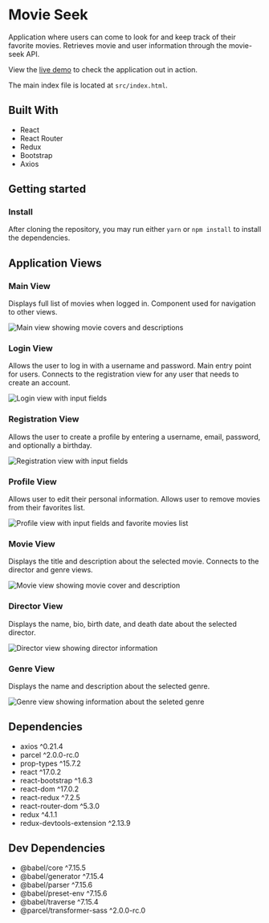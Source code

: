 # Movie Seek

Application where users can come to look for and keep track of their favorite movies. Retrieves movie and user information through the movie-seek API.

View the [live demo](https://movie-seek.netlify.app/) to check the application out in action.

The main index file is located at `src/index.html`.

## Built With

* React
* React Router
* Redux
* Bootstrap
* Axios

## Getting started

### Install

After cloning the repository, you may run either `yarn` or `npm install` to install the dependencies.

## Application Views

### Main View

Displays full list of movies when logged in. Component used for navigation to other views.

![Main view showing movie covers and descriptions](/readmeImages/main-view.jpg)

### Login View

Allows the user to log in with a username and password. Main entry point for users. Connects to the registration view for any user that needs to create an account.

![Login view with input fields](/readmeImages/login-view.jpg)

### Registration View

Allows the user to create a profile by entering a username, email, password, and optionally a birthday.

![Registration view with input fields](/readmeImages/registration-view.jpg)

### Profile View

Allows user to edit their personal information. Allows user to remove movies from their favorites list.

![Profile view with input fields and favorite movies list](/readmeImages/profile-view.jpg)

### Movie View

Displays the title and description about the selected movie. Connects to the director and genre views.

![Movie view showing movie cover and description](/readmeImages/movie-view.jpg)

### Director View

Displays the name, bio, birth date, and death date about the selected director.

![Director view showing director information](/readmeImages/director-view.jpg)

### Genre View

Displays the name and description about the selected genre.

![Genre view showing information about the seleted genre](/readmeImages/genre-view.jpg)

## Dependencies

* axios ^0.21.4
* parcel ^2.0.0-rc.0
* prop-types ^15.7.2
* react ^17.0.2
* react-bootstrap ^1.6.3
* react-dom ^17.0.2
* react-redux ^7.2.5
* react-router-dom ^5.3.0
* redux ^4.1.1
* redux-devtools-extension ^2.13.9

## Dev Dependencies

* @babel/core ^7.15.5
* @babel/generator ^7.15.4
* @babel/parser ^7.15.6
* @babel/preset-env ^7.15.6
* @babel/traverse ^7.15.4
* @parcel/transformer-sass ^2.0.0-rc.0